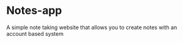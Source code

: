 # Notes-app
A simple note taking website that allows you to create notes with an account based system
